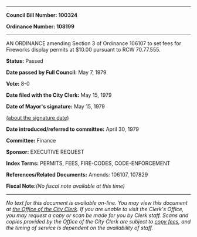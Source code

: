 

********

**Council Bill Number: 100324**
   
**Ordinance Number: 108199**
********

 AN ORDINANCE amending Section 3 of Ordinance 106107 to set fees for Fireworks display permits at $10.00 pursuant to RCW 70.77.555.

**Status:** Passed
   
**Date passed by Full Council:** May 7, 1979
   
**Vote:** 8-0
   
**Date filed with the City Clerk:** May 15, 1979
   
**Date of Mayor's signature:** May 15, 1979
   
[(about the signature date)](/~public/approvaldate.htm)
   
   
   
**Date introduced/referred to committee:** April 30, 1979
   
**Committee:** Finance
   
**Sponsor:** EXECUTIVE REQUEST
   
   
**Index Terms:** PERMITS, FEES, FIRE-CODES, CODE-ENFORCEMENT

**References/Related Documents:** Amends: 106107, 107829

**Fiscal Note:**_(No fiscal note available at this time)_
********

_No text for this document is available on-line. You may view this document at [the Office of the City Clerk](http://www.seattle.gov/leg/clerk/contactUs.htm). If you are unable to visit the Clerk's Office, you may request a copy or scan be made for you by Clerk staff. Scans and copies provided by the Office of the City Clerk are subject to [copy fees](http://clerk.seattle.gov/~public/clerkfees.htm), and the timing of service is dependent on the availability of staff._

